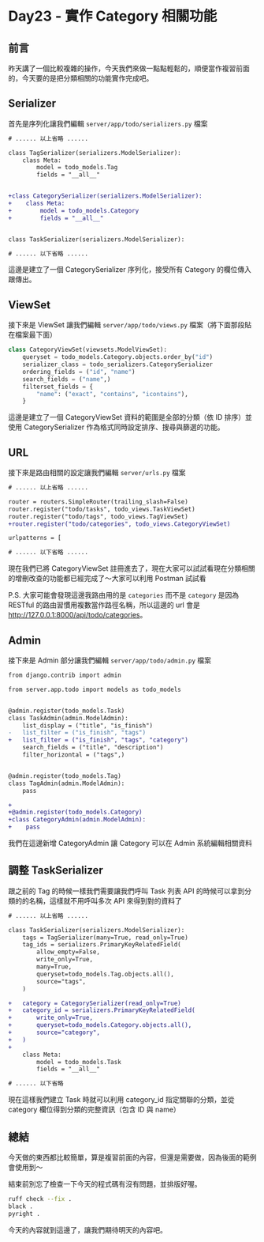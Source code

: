 # Day23 - 實作 Category 相關功能

## 前言

昨天講了一個比較複雜的操作，今天我們來做一點點輕鬆的，順便當作複習前面的，今天要的是把分類相關的功能實作完成吧。

## Serializer

首先是序列化讓我們編輯 `server/app/todo/serializers.py` 檔案

```diff
# ...... 以上省略 ......

class TagSerializer(serializers.ModelSerializer):
    class Meta:
        model = todo_models.Tag
        fields = "__all__"


+class CategorySerializer(serializers.ModelSerializer):
+    class Meta:
+        model = todo_models.Category
+        fields = "__all__"


class TaskSerializer(serializers.ModelSerializer):

# ...... 以下省略 ......
```

這邊是建立了一個 CategorySerializer 序列化，接受所有 Category 的欄位傳入跟傳出。

## ViewSet

接下來是 ViewSet 讓我們編輯 `server/app/todo/views.py` 檔案（將下面那段貼在檔案最下面）

```python
class CategoryViewSet(viewsets.ModelViewSet):
    queryset = todo_models.Category.objects.order_by("id")
    serializer_class = todo_serializers.CategorySerializer
    ordering_fields = ("id", "name")
    search_fields = ("name",)
    filterset_fields = {
        "name": ("exact", "contains", "icontains"),
    }
```

這邊是建立了一個 CategoryViewSet 資料的範圍是全部的分類（依 ID 排序）並使用 CategorySerializer 作為格式同時設定排序、搜尋與篩選的功能。

## URL

接下來是路由相關的設定讓我們編輯 `server/urls.py` 檔案

```diff
# ...... 以上省略 ......

router = routers.SimpleRouter(trailing_slash=False)
router.register("todo/tasks", todo_views.TaskViewSet)
router.register("todo/tags", todo_views.TagViewSet)
+router.register("todo/categories", todo_views.CategoryViewSet)

urlpatterns = [

# ...... 以下省略 ......
```

現在我們已將 CategoryViewSet 註冊進去了，現在大家可以試試看現在分類相關的增刪改查的功能都已經完成了～大家可以利用 Postman 試試看

P.S. 大家可能會發現這邊我路由用的是 `categories` 而不是 `category` 是因為 RESTful 的路由習慣用複數當作路徑名稱，所以這邊的 url 會是 <http://127.0.0.1:8000/api/todo/categories>。

## Admin

接下來是 Admin 部分讓我們編輯 `server/app/todo/admin.py` 檔案

```diff
from django.contrib import admin

from server.app.todo import models as todo_models


@admin.register(todo_models.Task)
class TaskAdmin(admin.ModelAdmin):
    list_display = ("title", "is_finish")
-   list_filter = ("is_finish", "tags")
+   list_filter = ("is_finish", "tags", "category")
    search_fields = ("title", "description")
    filter_horizontal = ("tags",)


@admin.register(todo_models.Tag)
class TagAdmin(admin.ModelAdmin):
    pass

+
+@admin.register(todo_models.Category)
+class CategoryAdmin(admin.ModelAdmin):
+    pass
```

我們在這邊新增 CategoryAdmin 讓 Category 可以在 Admin 系統編輯相關資料

## 調整 TaskSerializer

跟之前的 Tag 的時候一樣我們需要讓我們呼叫 Task 列表 API 的時候可以拿到分類的的名稱，這樣就不用呼叫多次 API 來得到對的資料了

```diff
# ...... 以上省略 ......

class TaskSerializer(serializers.ModelSerializer):
    tags = TagSerializer(many=True, read_only=True)
    tag_ids = serializers.PrimaryKeyRelatedField(
        allow_empty=False,
        write_only=True,
        many=True,
        queryset=todo_models.Tag.objects.all(),
        source="tags",
    )

+   category = CategorySerializer(read_only=True)
+   category_id = serializers.PrimaryKeyRelatedField(
+       write_only=True,
+       queryset=todo_models.Category.objects.all(),
+       source="category",
+   )
+
    class Meta:
        model = todo_models.Task
        fields = "__all__"

# ...... 以下省略
```

現在這樣我們建立 Task 時就可以利用 category_id 指定關聯的分類，並從 category 欄位得到分類的完整資訊（包含 ID 與 name）

## 總結

今天做的東西都比較簡單，算是複習前面的內容，但還是需要做，因為後面的範例會使用到～

結束前別忘了檢查一下今天的程式碼有沒有問題，並排版好喔。

```bash
ruff check --fix .
black .
pyright .
```

今天的內容就到這邊了，讓我們期待明天的內容吧。
